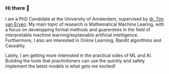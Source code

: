 ### Hi there 👋

I am a PhD Candidate at the University of Amsterdam, supervised by [dr. Tim van Erven](https://www.timvanerven.nl/).
My main topic of research is Mathematical Machine Learing, with a focus on developping formal methods and guarentees
in the field of interpretable machine learning/explainable artificial intelligence. Furthermore, I also am interested
in Online Learning, Bandit algorithms and Causality.

Lately, I am getting more interested in the practical sides of ML and AI. Building the tools that practictioners 
can use the quickly and safely implement the latest models is what gets me excited! 

<!--
**HiddeFok/HiddeFok** is a ✨ _special_ ✨ repository because its `README.md` (this file) appears on your GitHub profile.

Here are some ideas to get you started:

- 🔭 I’m currently working on ...
- 🌱 I’m currently learning ...
- 👯 I’m looking to collaborate on ...
- 🤔 I’m looking for help with ...
- 💬 Ask me about ...
- 📫 How to reach me: ...
- 😄 Pronouns: ...
- ⚡ Fun fact: ...
-->
